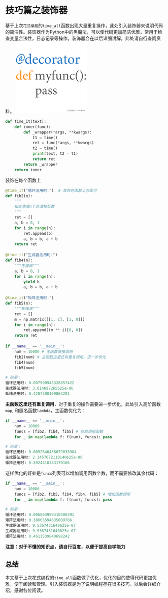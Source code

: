 # 技巧篇之装饰器
基于上次`花式编程`的`time_all`函数出现大量重复操作，此处引入装饰器来说明代码的简洁性。装饰器作为Python中的黑魔法，可以使代码更加简洁优雅，常用于检查变量合法性，日志记录等操作。装饰器会在以后详细讲解，此处请自行查阅资料。
![download](media/15269051170281/download.png)


```python
def time_it(text):
    def inner(func):
        def _wrapper(*args, **kwargs):
            t1 = time()
            ret = func(*args, **kwargs)
            t2 = time()
            print(text, t2 - t1)
            return ret
        return _wrapper
    return inner
```

装饰在每个函数上

```python
@time_it("循环法用时:")  # 装饰在函数上方即可
def fib2(n):
    """
    指定生成n个菲波拉契数
    """
    ret = []
    a, b = 0, 1
    for i in range(n):
        ret.append(b)
        a, b = b, a + b
    return ret

@time_it("生成器法用时:")
def fib4(n):
    """生成器"""
    a, b = 0, 1
    for i in range(n):
        yield b
        a, b = b, a + b

@time_it("矩阵法用时:")
def fib5(n):
    """矩阵法"""
    ret = []
    m = np.matrix([[1, 1], [1, 0]])
    for i in range(n):
        ret.append((m ** i)[0, 0])
    return ret
    
if __name__ == '__main__':
    num = 10000 # 主函数直接调用
    fib2(num) # 主函数这里还有重复调用，进一步优化
    fib4(num)
    fib5(num)
```

```python
# 结果：
循环法用时: 0.007998943328857422
生成器法用时: 3.814697265625e-06
矩阵法用时: 0.4287300109863281
```
**主函数这里还有重复调用**，对于重复的操作需要进一步优化，此处引入高阶函数`map`, 和匿名函数`lambda`，主函数优化为：

```python
if __name__ == '__main__':
    num = 10000
    funcs = [fib2, fib4, fib5] # 存放调用函数
    for _ in map(lambda f: f(num), funcs): pass
```
```python
# 结果：
循环法用时: 0.0052640438079833984
生成器法用时: 2.1457672119140625e-06
矩阵法用时: 0.3924410343170166
```

这样优化的好处是`funcs`列表可以增加调用函数个数，而不需要修改其余代码：

```python
if __name__ == '__main__':
    num = 10000
    funcs = [fib2, fib5, fib4, fib4, fib5] # 增加函数调用
    for _ in map(lambda f: f(num), funcs): pass
```

```python
# 结果：
循环法用时: 0.006803989410400391
矩阵法用时: 0.38605594635009766
生成器法用时: 9.5367431640625e-07
生成器法用时: 9.5367431640625e-07
矩阵法用时: 0.4611539840698242
```

**注意：对于不懂的知识点，请自行百度，以便于提高自学能力**

## 总结
本文基于上次花式编程的`time_all`函数做了优化，优化的目的使得代码更加优雅，便于阅读和管理。引入装饰器是为了说明编程存在很多技巧。以后会详细介绍，感谢各位阅读。

